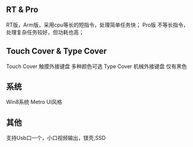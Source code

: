 ## RT & Pro ##
RT版，Arm版，采用cpu等长的短指令，处理简单任务快；
Pro版  不等长指令，处理复杂任务较好，但功耗也高；
## Touch Cover & Type Cover ##
Touch Cover 触摸外接键盘 多种颜色可选
Type Cover 机械外接键盘 仅有黑色
## 系统 ##
Win8系统 Metro UI风格
## 其他 ##
支持Usb口一个，小口视频输出，镁壳,SSD